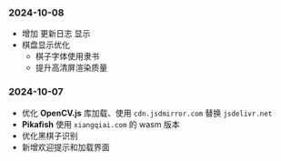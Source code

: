 ### 2024-10-08
- 增加 更新日志 显示
- 棋盘显示优化
  - 棋子字体使用隶书
  - 提升高清屏渲染质量

### 2024-10-07
- 优化 **OpenCV.js** 库加载、使用 `cdn.jsdmirror.com` 替换 `jsdelivr.net`
- **Pikafish** 使用 `xiangqiai.com` 的 wasm 版本
- 优化黑棋子识别
- 新增欢迎提示和加载界面
